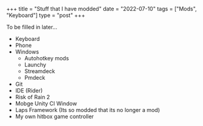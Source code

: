 ﻿+++
title = "Stuff that I have modded"
date = "2022-07-10"
tags = ["Mods", "Keyboard"]
type = "post"
+++

To be filled in later...

- Keyboard
- Phone
- Windows
    - Autohotkey mods
    - Launchy
    - Streamdeck
    - Pmdeck
- Git
- IDE (Rider)
- Risk of Rain 2
- Mobge Unity CI Window
- Laps Framework (Its so modded that its no longer a mod)
- My own hitbox game controller

